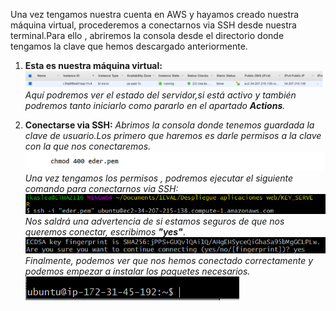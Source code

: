 Una vez tengamos nuestra cuenta en AWS y hayamos creado nuestra máquina virtual, procederemos a conectarnos via SSH desde nuestra terminal.Para ello , abriremos la consola desde el directorio donde tengamos la clave que hemos descargado anteriormente.



1. **Esta es nuestra máquina virtual:**
![](img/maquina_virtual.png)
    *Aquí podremos ver el estado del servidor,si está activo y también podremos tanto iniciarlo como pararlo en el apartado  **Actions**.*

2. **Conectarse via SSH:**
*Abrimos la consola donde tenemos guardada la clave de usuario.Los primero que haremos es darle permisos a la clave con la que nos conectaremos.*
![](img/clave_servidor.png)
*Una vez tengamos los permisos , podremos ejecutar el siguiente comando para conectarnos via SSH:*
![](img/comando_connect.png)
*Nos saldrá una advertencia de si estamos seguros de que nos queremos conectar, escribimos **"yes"***.
![](img/verificar_connect.png)
*Finalmente, podemos ver que nos hemos conectado correctamente y podemos empezar a instalar los paquetes necesarios.*
![](img/ip_server.png)

